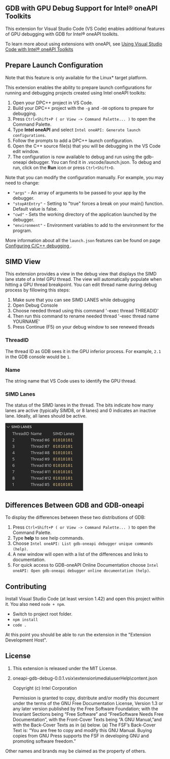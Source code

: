 ## GDB with GPU Debug Support for Intel® oneAPI Toolkits

This extension for Visual Studio Code (VS Code) enables
additional features of GPU debugging with GDB for Intel® oneAPI toolkits.

To learn more about using extensions with oneAPI, see [Using Visual Studio Code with Intel® oneAPI Toolkits](https://www.intel.com/content/www/us/en/develop/documentation/using-vs-code-with-intel-oneapi/top.html)

## Prepare Launch Configuration
Note that this feature is only available for the Linux* target platform.

This extension enables the ability to prepare launch configurations for running
and debugging projects created using Intel oneAPI toolkits:

1. Open your DPC++ project in VS Code.
2. Build your DPC++ project with the `-g` and `-O0` options to prepare for
   debugging.
3. Press `Ctrl+Shift+P ( or View -> Command Palette... )` to open the Command
   Palette.
4. Type **Intel oneAPI** and select `Intel oneAPI: Generate launch configurations`.
5. Follow the prompts to add a DPC++ launch configuration.
6. Open the C++ source file(s) that you will be debugging in the VS Code edit window.
7. The configuration is now available to debug and run using the gdb-oneapi debugger. You can find it in .vscode/launch.json. To debug and run, click on the **Run** icon or press `Ctrl+Shift+D`.

Note that you can modify the configuration manually. For example, you may need to change:

* `"args"` - An array of arguments to be passed to your app by the debugger.
* `"stopAtEntry"` - Setting to "true" forces a break on your main() function. Default value is false.
* `"cwd"` - Sets the working directory of the application launched by the debugger.
* `"environment"` - Environment variables to add to the environment for the program.

More information about all the `launch.json` features can be found on page [Configuring C/C++ debugging
](https://code.visualstudio.com/docs/cpp/launch-json-reference).

## SIMD View
This extension provides a view in the debug view that displays the SIMD lane state of a Intel GPU thread. The view will automatically populate when hitting a GPU thread breakpoint.
You can edit thread name during debug process by fillowing this steps:
1. Make sure that you can see SIMD LANES while debugging
2. Open Debug Console
3. Choose needed thread using this command '-exec thread THREADID'
4. Then run this command to rename needed thread '-exec thread name YOURNAME'
5. Press Continue (F5) on your debug window to see renewed threads

### ThreadID
The thread ID as GDB sees it in the GPU inferior process. For example, `2.1` in the GDB console would be `1`.

### Name
The string name that VS Code uses to identify the GPU thread.

### SIMD Lanes
The status of the SIMD lanes in the thread. The bits indicate how many lanes are active (typically SIMD8, or 8 lanes) and 0 indicates an inactive lane.
Ideally, all lanes should be active.

![View of SIMD view in VSCode debug session](/media/simd.png)

## Differences Between GDB and GDB-oneapi
To display the differences between these two distributions of GDB:
1. Press `Ctrl+Shift+P ( or View -> Command Palette... )` to open the Command Palette.
2. Type **help** to see help commands.
3. Choose `Intel oneAPI: List gdb-oneapi debugger unique commands (help)`.
4. A new window will open with a list of the differences and links to documentation.
5. For quick access to GDB-oneAPI Online Documentation choose `Intel oneAPI: Open gdb-oneapi debugger online documentation (help)`.

## Contributing
Install Visual Studio Code (at least version 1.42) and open this project within it. You also need `node + npm`.
- Switch to project root folder.
- `npm install`
- `code .`

At this point you should be able to run the extension in the "Extension
Development Host".

## License
1. This extension is released under the MIT License.


2. oneapi-gdb-debug-0.0.1.vsix\extension\media\userHelp\content.json

    Copyright (c) Intel Corporation

    Permission is granted to copy, distribute and/or modify this document under the terms of
    the GNU Free Documentation License, Version 1.3 or any later version published by the Free
    Software Foundation; with the Invariant Sections being “Free Software” and “FreeSoftware
    Needs Free Documentation”, with the Front-Cover Texts being “A GNU Manual,”and with the
    Back-Cover Texts as in (a) below.
    (a) The FSF’s Back-Cover Text is: “You are free to copy and modify this GNU Manual.
    Buying copies from GNU Press supports the FSF in developing
    GNU and promoting software freedom.”

Other names and brands may be claimed as the property of others.
